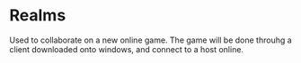 Realms
======

Used to collaborate on a new online game. The game will be done throuhg a client downloaded onto windows, and connect to a host online.
